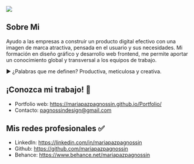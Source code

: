 <img src="https://mariapazpagnossin.github.io/Portfolio/assets/img/banner-github-3.png">

## Sobre Mi
Ayudo a las empresas a construir un producto digital efectivo con una imagen de marca atractiva, pensada en el usuario y sus necesidades. Mi formación en diseño gráfico y desarrollo web frontend, me permite aportar un conocimiento global y transversal a los equipos de trabajo.

▶ ¿Palabras que me definen? Productiva, meticulosa y creativa.

## ¡Conozca mi trabajo! 📌
- Portfolio web: https://mariapazpagnossin.github.io/Portfolio/
- Contacto: pagnossindesign@gmail.com

## Mis redes profesionales ✅
- LinkedIn: https://linkedin.com/in/mariapazpagnossin
- Github: https://github.com/mariapazpagnossin
- Behance: https://www.behance.net/mariapazpagnossin
